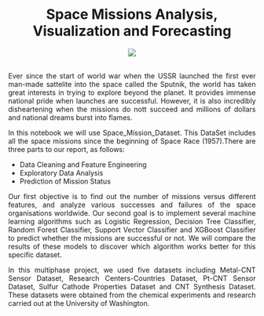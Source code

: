 <div align="center">
  
# Space Missions Analysis, Visualization and Forecasting
</div>

<div align="center">
<img src="https://user-images.githubusercontent.com/69224996/97102046-60ff9980-165f-11eb-8f0b-6a31c3bbb2e2.png" >
</div>

<br />

<div align="justify">

Ever since the start of world war when the USSR launched the first ever man-made sattelite into the space called the Sputnik, the world has taken great interests in trying to explore beyond the planet. It provides immense national pride when launches are successful. However, it is also incredibly disheartening when the missions do nott succeed and millions of dollars and national dreams burst into flames.

In this notebook we will use Space_Mission_Dataset. This DataSet includes all the space missions since the beginning of Space Race (1957).There are three parts to our report, as follows:

- Data Cleaning and Feature Engineering
- Exploratory Data Analysis
- Prediction of Mission Status

Our first objective is to find out the number of missions versus different features, and analyze various successes and failures of the space organisations worldwide. Our second goal is to implement several machine learning algorithms such as Logistic Regression, Decision Tree Classifier, Random Forest Classifier, Support Vector Classifier and XGBoost Classifier to predict whether the missions are successful or not. We will compare the results of these models to discover which algorithm works better for this specific dataset.
</div>







<div align="justify">

In this multiphase project, we used five datasets including Metal-CNT Sensor Dataset, Research Centers-Countries Dataset, Pt-CNT Sensor Dataset, Sulfur Cathode Properties Dataset and CNT Synthesis Dataset. These datasets were obtained from the chemical experiments and research carried out at the University of Washington.


</div>
